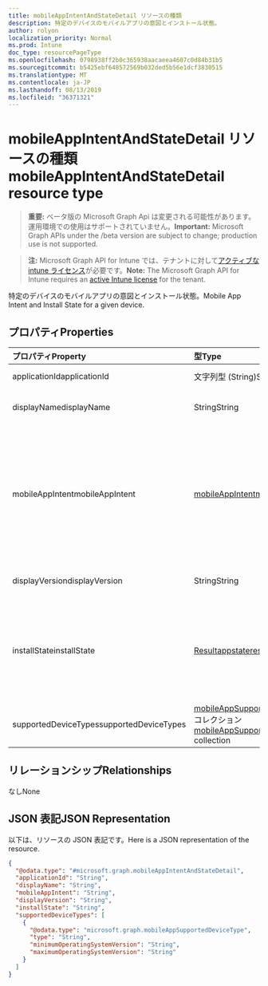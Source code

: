 ```yaml
---
title: mobileAppIntentAndStateDetail リソースの種類
description: 特定のデバイスのモバイルアプリの意図とインストール状態。
author: rolyon
localization_priority: Normal
ms.prod: Intune
doc_type: resourcePageType
ms.openlocfilehash: 0798938ff2b0c365938aacaeea4607c0d84b31b5
ms.sourcegitcommit: b5425ebf648572569b032ded5b56e1dcf3830515
ms.translationtype: MT
ms.contentlocale: ja-JP
ms.lasthandoff: 08/13/2019
ms.locfileid: "36371321"
---
```

# <a name="mobileappintentandstatedetail-resource-type"></a><span data-ttu-id="cd835-103">mobileAppIntentAndStateDetail リソースの種類</span><span class="sxs-lookup"><span data-stu-id="cd835-103">mobileAppIntentAndStateDetail resource type</span></span>

> <span data-ttu-id="cd835-104">**重要:** ベータ版の Microsoft Graph Api は変更される可能性があります。運用環境での使用はサポートされていません。</span><span class="sxs-lookup"><span data-stu-id="cd835-104">**Important:** Microsoft Graph APIs under the /beta version are subject to change; production use is not supported.</span></span>

> <span data-ttu-id="cd835-105">**注:** Microsoft Graph API for Intune では、テナントに対して[アクティブな intune ライセンス](https://go.microsoft.com/fwlink/?linkid=839381)が必要です。</span><span class="sxs-lookup"><span data-stu-id="cd835-105">**Note:** The Microsoft Graph API for Intune requires an [active Intune license](https://go.microsoft.com/fwlink/?linkid=839381) for the tenant.</span></span>

<span data-ttu-id="cd835-106">特定のデバイスのモバイルアプリの意図とインストール状態。</span><span class="sxs-lookup"><span data-stu-id="cd835-106">Mobile App Intent and Install State for a given device.</span></span>

## <a name="properties"></a><span data-ttu-id="cd835-107">プロパティ</span><span class="sxs-lookup"><span data-stu-id="cd835-107">Properties</span></span>
|<span data-ttu-id="cd835-108">プロパティ</span><span class="sxs-lookup"><span data-stu-id="cd835-108">Property</span></span>|<span data-ttu-id="cd835-109">型</span><span class="sxs-lookup"><span data-stu-id="cd835-109">Type</span></span>|<span data-ttu-id="cd835-110">説明</span><span class="sxs-lookup"><span data-stu-id="cd835-110">Description</span></span>|
|:---|:---|:---|
|<span data-ttu-id="cd835-111">applicationId</span><span class="sxs-lookup"><span data-stu-id="cd835-111">applicationId</span></span>|<span data-ttu-id="cd835-112">文字列型 (String)</span><span class="sxs-lookup"><span data-stu-id="cd835-112">String</span></span>|<span data-ttu-id="cd835-113">MobieApp 識別子。</span><span class="sxs-lookup"><span data-stu-id="cd835-113">MobieApp identifier.</span></span>|
|<span data-ttu-id="cd835-114">displayName</span><span class="sxs-lookup"><span data-stu-id="cd835-114">displayName</span></span>|<span data-ttu-id="cd835-115">String</span><span class="sxs-lookup"><span data-stu-id="cd835-115">String</span></span>|<span data-ttu-id="cd835-116">管理者が提供またはインポートしたアプリのタイトル。</span><span class="sxs-lookup"><span data-stu-id="cd835-116">The admin provided or imported title of the app.</span></span>|
|<span data-ttu-id="cd835-117">mobileAppIntent</span><span class="sxs-lookup"><span data-stu-id="cd835-117">mobileAppIntent</span></span>|[<span data-ttu-id="cd835-118">mobileAppIntent</span><span class="sxs-lookup"><span data-stu-id="cd835-118">mobileAppIntent</span></span>](../resources/intune-troubleshooting-mobileappintent.md)|<span data-ttu-id="cd835-119">モバイルアプリの目的。</span><span class="sxs-lookup"><span data-stu-id="cd835-119">Mobile App Intent.</span></span> <span data-ttu-id="cd835-120">可能な値は、`available`、`notAvailable`、`requiredInstall`、`requiredUninstall`、`requiredAndAvailableInstall`、`availableInstallWithoutEnrollment`、`exclude` です。</span><span class="sxs-lookup"><span data-stu-id="cd835-120">Possible values are: `available`, `notAvailable`, `requiredInstall`, `requiredUninstall`, `requiredAndAvailableInstall`, `availableInstallWithoutEnrollment`, `exclude`.</span></span>|
|<span data-ttu-id="cd835-121">displayVersion</span><span class="sxs-lookup"><span data-stu-id="cd835-121">displayVersion</span></span>|<span data-ttu-id="cd835-122">String</span><span class="sxs-lookup"><span data-stu-id="cd835-122">String</span></span>|<span data-ttu-id="cd835-123">アプリケーションの人間の読み取り可能なバージョン</span><span class="sxs-lookup"><span data-stu-id="cd835-123">Human readable version of the application</span></span>|
|<span data-ttu-id="cd835-124">installState</span><span class="sxs-lookup"><span data-stu-id="cd835-124">installState</span></span>|[<span data-ttu-id="cd835-125">Resultappstate</span><span class="sxs-lookup"><span data-stu-id="cd835-125">resultantAppState</span></span>](../resources/intune-shared-resultantappstate.md)|<span data-ttu-id="cd835-126">アプリのインストール状態。</span><span class="sxs-lookup"><span data-stu-id="cd835-126">The install state of the app.</span></span> <span data-ttu-id="cd835-127">可能な値は、`installed`、`failed`、`notInstalled`、`uninstallFailed`、`pendingInstall`、`unknown`、`notApplicable` です。</span><span class="sxs-lookup"><span data-stu-id="cd835-127">Possible values are: `installed`, `failed`, `notInstalled`, `uninstallFailed`, `pendingInstall`, `unknown`, `notApplicable`.</span></span>|
|<span data-ttu-id="cd835-128">supportedDeviceTypes</span><span class="sxs-lookup"><span data-stu-id="cd835-128">supportedDeviceTypes</span></span>|<span data-ttu-id="cd835-129">[mobileAppSupportedDeviceType](../resources/intune-troubleshooting-mobileappsupporteddevicetype.md)コレクション</span><span class="sxs-lookup"><span data-stu-id="cd835-129">[mobileAppSupportedDeviceType](../resources/intune-troubleshooting-mobileappsupporteddevicetype.md) collection</span></span>|<span data-ttu-id="cd835-130">アプリでサポートされているプラットフォーム。</span><span class="sxs-lookup"><span data-stu-id="cd835-130">The supported platforms for the app.</span></span>|

## <a name="relationships"></a><span data-ttu-id="cd835-131">リレーションシップ</span><span class="sxs-lookup"><span data-stu-id="cd835-131">Relationships</span></span>
<span data-ttu-id="cd835-132">なし</span><span class="sxs-lookup"><span data-stu-id="cd835-132">None</span></span>

## <a name="json-representation"></a><span data-ttu-id="cd835-133">JSON 表記</span><span class="sxs-lookup"><span data-stu-id="cd835-133">JSON Representation</span></span>
<span data-ttu-id="cd835-134">以下は、リソースの JSON 表記です。</span><span class="sxs-lookup"><span data-stu-id="cd835-134">Here is a JSON representation of the resource.</span></span>
<!-- {
  "blockType": "resource",
  "@odata.type": "microsoft.graph.mobileAppIntentAndStateDetail"
}
-->
``` json
{
  "@odata.type": "#microsoft.graph.mobileAppIntentAndStateDetail",
  "applicationId": "String",
  "displayName": "String",
  "mobileAppIntent": "String",
  "displayVersion": "String",
  "installState": "String",
  "supportedDeviceTypes": [
    {
      "@odata.type": "microsoft.graph.mobileAppSupportedDeviceType",
      "type": "String",
      "minimumOperatingSystemVersion": "String",
      "maximumOperatingSystemVersion": "String"
    }
  ]
}
```



